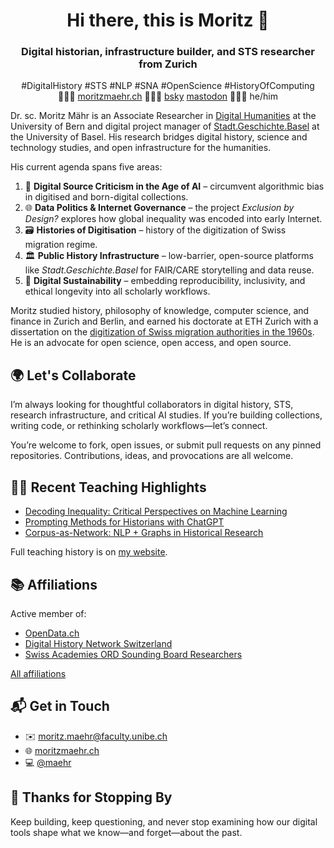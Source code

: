 <h1 align="center">Hi there, this is Moritz 👋</h1>

<h3 align="center">Digital historian, infrastructure builder, and STS researcher from Zurich</h3>

<p align="center">
  #DigitalHistory #STS #NLP #SNA #OpenScience #HistoryOfComputing<br>
  👨🏻‍💻 <a href="https://moritzmaehr.ch/">moritzmaehr.ch</a> 🙇🏻‍♂️ 
  <a href="https://bsky.app/profile/maehr.bsky.social">bsky</a> 
  <a rel="me" href="https://mastodon.social/@maehr">mastodon</a> 🧜🏻‍♂️ he/him
</p>

Dr. sc. Moritz Mähr is an Associate Researcher in [Digital Humanities](https://www.dh.unibe.ch/) at the University of Bern and digital project manager of [Stadt.Geschichte.Basel](https://www.stadtgeschichtebasel.ch/) at the University of Basel. His research bridges digital history, science and technology studies, and open infrastructure for the humanities.

His current agenda spans five areas:  
1. 🧠 **Digital Source Criticism in the Age of AI** – circumvent algorithmic bias in digitised and born-digital collections.  
2. 🌐 **Data Politics & Internet Governance** – the project *Exclusion by Design?* explores how global inequality was encoded into early Internet.  
3. 🗃️ **Histories of Digitisation** – history of the digitization of Swiss migration regime.  
4. 🏛️ **Public History Infrastructure** – low-barrier, open-source platforms like *Stadt.Geschichte.Basel* for FAIR/CARE storytelling and data reuse.  
5. 🌱 **Digital Sustainability** – embedding reproducibility, inclusivity, and ethical longevity into all scholarly workflows.

Moritz studied history, philosophy of knowledge, computer science, and finance in Zurich and Berlin, and earned his doctorate at ETH Zurich with a dissertation on the [digitization of Swiss migration authorities in the 1960s](https://doi.org/10.30965/9783657796823). He is an advocate for open science, open access, and open source.

## 🌍 Let's Collaborate

I’m always looking for thoughtful collaborators in digital history, STS, research infrastructure, and critical AI studies. If you’re building collections, writing code, or rethinking scholarly workflows—let’s connect.

You’re welcome to fork, open issues, or submit pull requests on any pinned repositories. Contributions, ideas, and provocations are all welcome.

## 🧑‍🏫 Recent Teaching Highlights

- [Decoding Inequality: Critical Perspectives on Machine Learning](https://dhbern.github.io/decoding-inequality-2025/)
- [Prompting Methods for Historians with ChatGPT](https://zenodo.org/records/10823269)
- [Corpus-as-Network: NLP + Graphs in Historical Research](https://maehr.github.io/the-corpus-as-a-network/#/)

Full teaching history is on [my website](https://moritzmaehr.ch/).

## 📚 Affiliations

Active member of:

- [OpenData.ch](https://opendata.ch/advisory-board/)
- [Digital History Network Switzerland](https://www.digitalhistorynetwork.ch/)
- [Swiss Academies ORD Sounding Board Researchers](https://ord.akademien-schweiz.ch/sounding-board-researchers)

[All affiliations](https://moritzmaehr.ch/)

## 📬 Get in Touch

- ✉️ [moritz.maehr@faculty.unibe.ch](mailto:moritz.maehr@faculty.unibe.ch)
- 🌐 [moritzmaehr.ch](https://moritzmaehr.ch/)
- 💻 [@maehr](https://github.com/maehr)

## 🎉 Thanks for Stopping By

Keep building, keep questioning, and never stop examining how our digital tools shape what we know—and forget—about the past.

